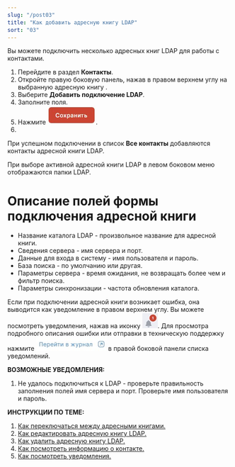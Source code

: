 ```yaml
---
slug: "/post03"
title: "Как добавить адресную книгу LDAP"
sort: "03"
---
```


Вы можете подключить несколько адресных книг LDAP для работы с контактами.

1. Перейдите в раздел **Контакты**.
2. Откройте правую боковую панель, нажав в правом верхнем углу на выбранную адресную книгу .
3. Выберите **Добавить подключение LDAP**.
4. Заполните поля.
5. Нажмите ![save-button.jpg](./images/save-button.jpg "Сохранить").  
6. 
При успешном подключении в список **Все контакты** добавляются контакты адресной книги LDAP.  

При выборе активной адресной книги LDAP в левом боковом меню отображаются папки LDAP.

# Описание полей формы подключения адресной книги 
- Название каталога LDAP - произвольное название для адресной книги.
- Сведения сервера - имя сервера и порт.
- Данные для входа в систему - имя пользователя и пароль.
- База поиска - по умолчанию или другая.
- Параметры сервера - время ожидания, не возвращать более чем и фильтр поиска.
- Параметры синхронизации - частота обновления каталога.
   
Если при подключении адресной книги возникает ошибка, она выводится как уведомление в правом верхнем углу. Вы можете посмотреть уведомления, нажав на иконку ![notifications-button.jpg](./images/notifications-button.jpg "События"). Для просмотра подробного описания ошибки или отправки в техническую поддержку нажмите ![to-log-button.jpg](./images/to-log-button.jpg "Перейти в журнал") в правой боковой панели списка уведомлений.

**ВОЗМОЖНЫЕ УВЕДОМЛЕНИЯ:**  
1. Не удалось подключиться к LDAP - проверьте правильность заполнения полей имя сервера и порт. Проверьте имя пользователя и пароль.

**ИНСТРУКЦИИ ПО ТЕМЕ:**  
1. [Как переключаться между адресными книгами.](https://docs.cryptoarm.ru/06-v3.2-Beta/006-contacts/select-books)  
2. [Как редактировать адресную книгу LDAP.](https://docs.cryptoarm.ru/06-v3.2-Beta/006-contacts/edit-ldap)  
3. [Как удалить адресную книгу LDAP.](https://docs.cryptoarm.ru/06-v3.2-Beta/006-contacts/delete-ldap)  
4. [Как посмотреть информацию о контакте.](https://docs.cryptoarm.ru/06-v3.2-Beta/006-contacts/view-contact)  
5. [Как посмотреть уведомления.](https://docs.cryptoarm.ru/06-v3.2-Beta/007-cryptoarm/notifications)  